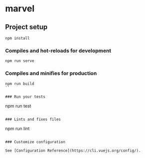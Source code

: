 # marvel

## Project setup

```
npm install
```

### Compiles and hot-reloads for development

```
npm run serve
```

### Compiles and minifies for production

```
npm run build
``

### Run your tests

```

npm run test

```

### Lints and fixes files

```

npm run lint

```

### Customize configuration

See [Configuration Reference](https://cli.vuejs.org/config/).
```
